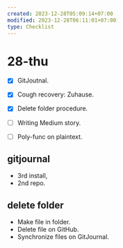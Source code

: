 ```yaml
---
created: 2023-12-28T05:09:14+07:00
modified: 2023-12-28T06:11:01+07:00
type: Checklist
---
```


# 28-thu

+ [x] GitJoutnal.
+ [x] Cough recovery: Zuhause.
+ [x] Delete folder procedure.
+ [ ] Writing Medium story.
+ [ ] Poly-func on plaintext.


## gitjournal
+ 3rd install,
+ 2nd repo.


## delete folder
+ Make file in folder.
+ Delete file on GitHub.
+ Synchronize files on GitJournal.
